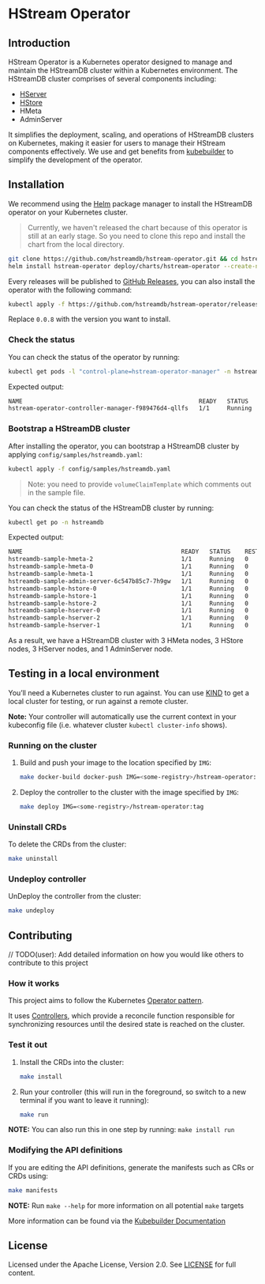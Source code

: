 # HStream Operator

## Introduction

HStream Operator is a Kubernetes operator designed to manage and maintain the HStreamDB cluster within a Kubernetes environment. The HStreamDB cluster comprises of several components including:

- [HServer](https://docs.hstream.io/reference/architecture/hserver.html)
- [HStore](https://docs.hstream.io/reference/architecture/hstore.html)
- HMeta
- AdminServer

It simplifies the deployment, scaling, and operations of HStreamDB clusters on Kubernetes, making it easier for users to manage their HStream components effectively. We use and get benefits from [kubebuilder](https://book.kubebuilder.io/) to simplify the development of the operator.

## Installation

We recommend using the [Helm](https://helm.sh/) package manager to install the HStreamDB operator on your Kubernetes cluster.

> Currently, we haven't released the chart because of this operator is still at an early stage. So you
> need to clone this repo and install the chart from the local directory.

```sh
git clone https://github.com/hstreamdb/hstream-operator.git && cd hstream-operator
helm install hstream-operator deploy/charts/hstream-operator --create-namespace
```

Every releases will be published to [GitHub Releases](https://github.com/hstreamdb/hstream-operator/releases), you
can also install the operator with the following command:

```sh
kubectl apply -f https://github.com/hstreamdb/hstream-operator/releases/download/0.0.8/hstream-operator.yaml
```

Replace `0.0.8` with the version you want to install.

### Check the status

You can check the status of the operator by running:

```sh
kubectl get pods -l "control-plane=hstream-operator-manager" -n hstream-operator-system
```

Expected output:

```sh
NAME                                                  READY   STATUS    RESTARTS      AGE
hstream-operator-controller-manager-f989476d4-qllfs   1/1     Running   1 (16h ago)   16h
```

### Bootstrap a HStreamDB cluster

After installing the operator, you can bootstrap a HStreamDB cluster by applying `config/samples/hstreamdb.yaml`:

```sh
kubectl apply -f config/samples/hstreamdb.yaml
```

> Note: you need to provide `volumeClaimTemplate` which comments out in the sample file.

You can check the status of the HStreamDB cluster by running:

```sh
kubectl get po -n hstreamdb
```

Expected output:

```sh
NAME                                             READY   STATUS    RESTARTS   AGE
hstreamdb-sample-hmeta-2                         1/1     Running   0          7m45s
hstreamdb-sample-hmeta-0                         1/1     Running   0          7m45s
hstreamdb-sample-hmeta-1                         1/1     Running   0          7m45s
hstreamdb-sample-admin-server-6c547b85c7-7h9gw   1/1     Running   0          7m34s
hstreamdb-sample-hstore-0                        1/1     Running   0          7m34s
hstreamdb-sample-hstore-1                        1/1     Running   0          7m34s
hstreamdb-sample-hstore-2                        1/1     Running   0          7m34s
hstreamdb-sample-hserver-0                       1/1     Running   0          7m18s
hstreamdb-sample-hserver-2                       1/1     Running   0          7m18s
hstreamdb-sample-hserver-1                       1/1     Running   0          7m18s
```

As a result, we have a HStreamDB cluster with 3 HMeta nodes, 3 HStore nodes, 3 HServer nodes, and 1 AdminServer node.

## Testing in a local environment

You’ll need a Kubernetes cluster to run against. You can use [KIND](https://sigs.k8s.io/kind) to get a local cluster for testing, or run against a remote cluster.

**Note:** Your controller will automatically use the current context in your kubeconfig file (i.e. whatever cluster `kubectl cluster-info` shows).

### Running on the cluster

1. Build and push your image to the location specified by `IMG`:

   ```sh
   make docker-build docker-push IMG=<some-registry>/hstream-operator:tag
   ```

2. Deploy the controller to the cluster with the image specified by `IMG`:

   ```sh
   make deploy IMG=<some-registry>/hstream-operator:tag
   ```

### Uninstall CRDs

To delete the CRDs from the cluster:

```sh
make uninstall
```

### Undeploy controller

UnDeploy the controller from the cluster:

```sh
make undeploy
```

## Contributing

// TODO(user): Add detailed information on how you would like others to contribute to this project

### How it works

This project aims to follow the Kubernetes [Operator pattern](https://kubernetes.io/docs/concepts/extend-kubernetes/operator/).

It uses [Controllers](https://kubernetes.io/docs/concepts/architecture/controller/),
which provide a reconcile function responsible for synchronizing resources until the desired state is reached on the cluster.

### Test it out

1. Install the CRDs into the cluster:

   ```sh
   make install
   ```

2. Run your controller (this will run in the foreground, so switch to a new terminal if you want to leave it running):

   ```sh
   make run
   ```

**NOTE:** You can also run this in one step by running: `make install run`

### Modifying the API definitions

If you are editing the API definitions, generate the manifests such as CRs or CRDs using:

```sh
make manifests
```

**NOTE:** Run `make --help` for more information on all potential `make` targets

More information can be found via the [Kubebuilder Documentation](https://book.kubebuilder.io/introduction.html)

## License

Licensed under the Apache License, Version 2.0. See [LICENSE](./LICENSE) for full content.
